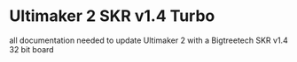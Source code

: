 # Ultimaker 2 SKR v1.4 Turbo
all documentation needed to update Ultimaker 2 with a Bigtreetech SKR v1.4 32 bit board 

